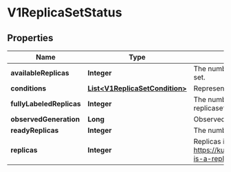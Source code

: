 

# V1ReplicaSetStatus

## Properties

Name | Type | Description | Notes
------------ | ------------- | ------------- | -------------
**availableReplicas** | **Integer** | The number of available replicas (ready for at least minReadySeconds) for this replica set. |  [optional]
**conditions** | [**List&lt;V1ReplicaSetCondition&gt;**](V1ReplicaSetCondition.md) | Represents the latest available observations of a replica set&#39;s current state. |  [optional]
**fullyLabeledReplicas** | **Integer** | The number of pods that have labels matching the labels of the pod template of the replicaset. |  [optional]
**observedGeneration** | **Long** | ObservedGeneration reflects the generation of the most recently observed ReplicaSet. |  [optional]
**readyReplicas** | **Integer** | The number of ready replicas for this replica set. |  [optional]
**replicas** | **Integer** | Replicas is the most recently oberved number of replicas. More info: https://kubernetes.io/docs/concepts/workloads/controllers/replicationcontroller/#what-is-a-replicationcontroller | 



